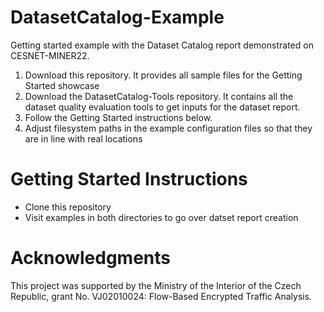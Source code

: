 # DatasetCatalog-Example
Getting started example with the Dataset Catalog report demonstrated on CESNET-MINER22.

1. Download this repository. It provides all sample files for the Getting Started showcase
2. Download the DatasetCatalog-Tools repository. It contains all the dataset quality evaluation tools to get inputs for the dataset report.
3. Follow the Getting Started instructions below.
4. Adjust filesystem paths in the example configuration files so that they are in line with real locations

# Getting Started Instructions
* Clone this repository
* Visit examples in both directories to go over datset report creation

# Acknowledgments
This project was supported by the Ministry of the Interior of the Czech Republic, grant No. VJ02010024: Flow-Based Encrypted Traffic Analysis.